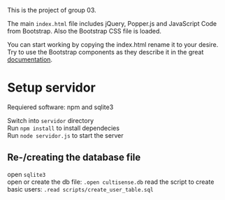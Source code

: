 This is the project of group 03. 

The main `index.html` file includes jQuery, Popper.js and JavaScript Code from Bootstrap. Also the Bootstrap CSS file is loaded.

You can start working by copying the index.html rename it to your desire. Try to use the Bootstrap components as they describe it in the great [documentation](https://getbootstrap.com/docs/4.0/getting-started/introduction/). 

# Setup servidor

Requiered software: npm and sqlite3

Switch into `servidor` directory  
Run `npm install` to install dependecies  
Run `node servidor.js` to start the server

## Re-/creating the database file
open `sqlite3`  
open or create the db file:
`.open cultisense.db`
read the script to create basic users:
`.read scripts/create_user_table.sql`
